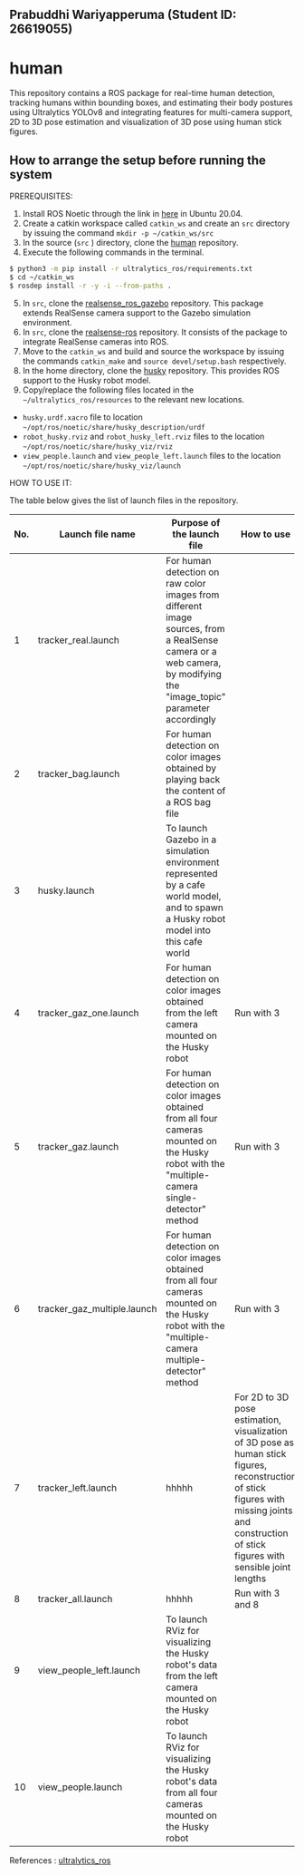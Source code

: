 ## Prabuddhi Wariyapperuma (Student ID: 26619055)

# human

This repository contains a ROS package for real-time human detection, tracking humans within bounding boxes, and estimating their body postures using Ultralytics YOLOv8 and integrating features for multi-camera support, 2D to 3D pose estimation and visualization of 3D pose using human stick figures.  

## How to arrange the setup before running the system

PREREQUISITES:
1. Install ROS Noetic through the link in [here](http://wiki.ros.org/noetic/Installation/Ubuntu) in Ubuntu 20.04.
2. Create a catkin workspace called `catkin_ws` and create an `src` directory by issuing the command `mkdir -p ~/catkin_ws/src`
3. In the source (`src` ) directory, clone the [human](https://github.com/Prabuddhi-05/human.git) repository. 
4. Execute the following commands in the terminal.

```bash
$ python3 -m pip install -r ultralytics_ros/requirements.txt
$ cd ~/catkin_ws
$ rosdep install -r -y -i --from-paths .
```
5. In `src`, clone the [realsense_ros_gazebo](https://github.com/nilseuropa/realsense_ros_gazebo.git) repository. This package extends RealSense camera support to the Gazebo simulation environment.
6. In `src`, clone the [realsense-ros](https://github.com/IntelRealSense/realsense-ros.git) repository. It consists of the package to integrate RealSense cameras into ROS.
7. Move to the `catkin_ws` and build and source the workspace by issuing the commands `catkin_make` and `source devel/setup.bash` respectively.
8. In the home directory, clone the [husky](https://github.com/husky/husky.git) repository. This provides ROS support to the Husky robot model.
9. Copy/replace the following files located in the `~/ultralytics_ros/resources` to the relevant new locations.
*  `husky.urdf.xacro` file to location `~/opt/ros/noetic/share/husky_description/urdf`
*  `robot_husky.rviz` and `robot_husky_left.rviz` files to the location `~/opt/ros/noetic/share/husky_viz/rviz`
*  `view_people.launch` and `view_people_left.launch` files to the location `~/opt/ros/noetic/share/husky_viz/launch`

HOW TO USE IT:

The table below gives the list of launch files in the repository. 

| No. | Launch file name | Purpose of the launch file | How to use | 
|-----------------|-----------------|-----------------|-----------------|
|1| tracker_real.launch|  For human detection on raw color images from different image sources, from a RealSense camera or a web camera, by modifying the "image_topic" parameter accordingly| |
|2| tracker_bag.launch | For human detection on color images obtained by playing back the content of a ROS bag file| |
|3| husky.launch|To launch Gazebo in a simulation environment represented by a cafe world model, and to spawn a Husky robot model into this cafe world| |
|4| tracker_gaz_one.launch|For human detection on color images obtained from the left camera mounted on the Husky robot| Run with 3|
|5| tracker_gaz.launch|For human detection on color images obtained from all four cameras mounted on the Husky robot with the "multiple-camera single-detector" method| Run with 3| 
|6| tracker_gaz_multiple.launch|For human detection on color images obtained from all four cameras mounted on the Husky robot with the "multiple-camera multiple-detector" method| Run with 3| 
|7|tracker_left.launch|hhhhh|For 2D to 3D pose estimation, visualization of 3D pose as human stick figures, reconstruction of stick figures with missing joints and construction of stick figures with sensible joint lengths| 
|8| tracker_all.launch|hhhhh|Run with 3 and 8|
|9| view_people_left.launch|To launch RViz for visualizing the Husky robot's data from the left camera mounted on the Husky robot||  
|10|view_people.launch|To launch RViz for visualizing the Husky robot's data from all four cameras mounted on the Husky robot|| 


References : [ultralytics_ros](https://github.com/Alpaca-zip/ultralytics_ros.git)
